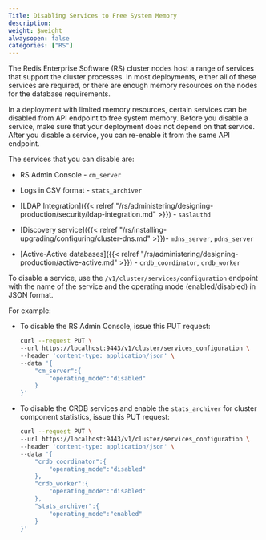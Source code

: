 ```yaml
---
Title: Disabling Services to Free System Memory
description: 
weight: $weight
alwaysopen: false
categories: ["RS"]
---
```

The Redis Enterprise Software (RS) cluster nodes host a range of services that support the cluster processes.
In most deployments, either all of these services are required,
or there are enough memory resources on the nodes for the database requirements.

In a deployment with limited memory resources, certain services can be disabled from API endpoint to free system memory.
Before you disable a service, make sure that your deployment does not depend on that service.
After you disable a service, you can re-enable it from the same API endpoint.

The services that you can disable are:

- RS Admin Console - `cm_server`
- Logs in CSV format - `stats_archiver`

- [LDAP
Integration]({{< relref "/rs/administering/designing-production/security/ldap-integration.md" >}}) - `saslauthd`
- [Discovery service]({{< relref "/rs/installing-upgrading/configuring/cluster-dns.md" >}})- `mdns_server`, `pdns_server`
- [Active-Active databases]({{< relref "/rs/administering/designing-production/active-active.md" >}}) - `crdb_coordinator`, `crdb_worker`

To disable a service, use the `/v1/cluster/services/configuration` endpoint
with the name of the service and the operating mode (enabled/disabled) in JSON format.

For example:

- To disable the RS Admin Console, issue this PUT request:

    ```sh
    curl --request PUT \
    --url https://localhost:9443/v1/cluster/services_configuration \
    --header 'content-type: application/json' \
    --data '{
        "cm_server":{
            "operating_mode":"disabled"
        }
    }'
    ```

- To disable the CRDB services and enable the `stats_archiver` for cluster component statistics, issue this PUT request:

    ```sh
    curl --request PUT \
    --url https://localhost:9443/v1/cluster/services_configuration \
    --header 'content-type: application/json' \
    --data '{
        "crdb_coordinator":{
            "operating_mode":"disabled"
        },
        "crdb_worker":{
            "operating_mode":"disabled"
        },
        "stats_archiver":{
            "operating_mode":"enabled"
        }
    }'
    ```
